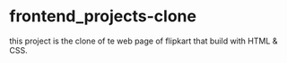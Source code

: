 # frontend_projects-clone
this project is the clone of te web page of flipkart that build with HTML & CSS.
